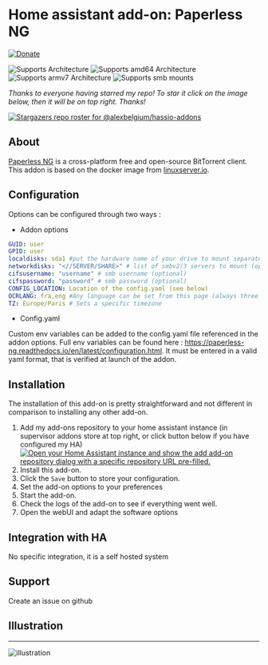 # Home assistant add-on: Paperless NG

[![Donate][donation-badge]](https://www.buymeacoffee.com/alexbelgium)

[donation-badge]: https://img.shields.io/badge/Buy%20me%20a%20coffee-%23d32f2f?logo=buy-me-a-coffee&style=flat&logoColor=white

![Supports
 Architecture][aarch64-shield] ![Supports amd64 Architecture][amd64-shield] ![Supports armv7 Architecture][armv7-shield]
![Supports smb mounts][smb-shield]

_Thanks to everyone having starred my repo! To star it click on the image below, then it will be on top right. Thanks!_

[![Stargazers repo roster for @alexbelgium/hassio-addons](https://reporoster.com/stars/alexbelgium/hassio-addons)](https://github.com/alexbelgium/hassio-addons/stargazers)

## About

[Paperless NG](https://github.com/jonaswinkler/paperless-ng) is a cross-platform free and open-source BitTorrent client.
This addon is based on the docker image from [linuxserver.io](https://www.linuxserver.io/).

## Configuration

Options can be configured through two ways :

- Addon options

```yaml
GUID: user
GPID: user
localdisks: sda1 #put the hardware name of your drive to mount separated by commas, or its label. Ex: sda1, sdb1, MYNAS...
networkdisks: "<//SERVER/SHARE>" # list of smbv2/3 servers to mount (optional)
cifsusername: "username" # smb username (optional)
cifspassword: "password" # smb password (optional)
CONFIG_LOCATION: Location of the config.yaml (see below)
OCRLANG: fra,eng #Any language can be set from this page (always three letters) [here](https://tesseract-ocr.github.io/tessdoc/Data-Files#data-files-for-version-400-november-29-2016).
TZ: Europe/Paris # Sets a specific timezone
```

- Config.yaml

Custom env variables can be added to the config.yaml file referenced in the addon options. Full env variables can be found here : https://paperless-ng.readthedocs.io/en/latest/configuration.html. It must be entered in a valid yaml format, that is verified at launch of the addon.

## Installation

The installation of this add-on is pretty straightforward and not different in comparison to installing any other add-on.

1. Add my add-ons repository to your home assistant instance (in supervisor addons store at top right, or click button below if you have configured my HA)
   [![Open your Home Assistant instance and show the add add-on repository dialog with a specific repository URL pre-filled.](https://my.home-assistant.io/badges/supervisor_add_addon_repository.svg)](https://my.home-assistant.io/redirect/supervisor_add_addon_repository/?repository_url=https%3A%2F%2Fgithub.com%2Falexbelgium%2Fhassio-addons)
1. Install this add-on.
1. Click the `Save` button to store your configuration.
1. Set the add-on options to your preferences
1. Start the add-on.
1. Check the logs of the add-on to see if everything went well.
1. Open the webUI and adapt the software options

## Integration with HA

No specific integration, it is a self hosted system

## Support

Create an issue on github

## Illustration

---

![illustration](https://paperless-ng.readthedocs.io/en/latest/_images/documents-smallcards.png)

[repository]: https://github.com/alexbelgium/hassio-addons
[smb-shield]: https://img.shields.io/badge/smb-yes-green.svg
[openvpn-shield]: https://img.shields.io/badge/openvpn-yes-green.svg
[ingress-shield]: https://img.shields.io/badge/ingress-yes-green.svg
[ssl-shield]: https://img.shields.io/badge/ssl-yes-green.svg
[aarch64-shield]: https://img.shields.io/badge/aarch64-yes-green.svg
[amd64-shield]: https://img.shields.io/badge/amd64-yes-green.svg
[armv7-shield]: https://img.shields.io/badge/armv7-yes-green.svg

